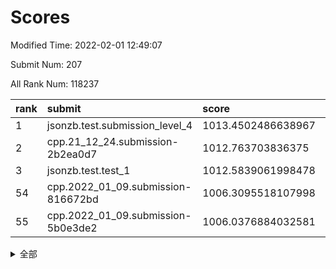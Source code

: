 # Scores

Modified Time: 2022-02-01 12:49:07

Submit Num: 207

All Rank Num: 118237

| rank |               submit               |       score        |       sigma        | pk_num |
| :--- | :--------------------------------- | :----------------- | :----------------- | :----- |
| 1    | jsonzb.test.submission_level_4     | 1013.4502486638967 | 0.7988899079422696 | 2281   |
| 2    | cpp.21_12_24.submission-2b2ea0d7   | 1012.763703836375  | 0.7711592656675762 | 2286   |
| 3    | jsonzb.test.test_1                 | 1012.5839061998478 | 0.8045672462262164 | 2286   |
| 54   | cpp.2022_01_09.submission-816672bd | 1006.3095518107998 | 0.7327202915625823 | 2286   |
| 55   | cpp.2022_01_09.submission-5b0e3de2 | 1006.0376884032581 | 0.732166953540328  | 2282   |


<details>
<summary>全部</summary>

| rank |                 submit                 |       score        |       sigma        | pk_num |
| :--- | :------------------------------------- | :----------------- | :----------------- | :----- |
| 1    | jsonzb.test.submission_level_4         | 1013.4502486638967 | 0.7988899079422696 | 2281   |
| 2    | cpp.21_12_24.submission-2b2ea0d7       | 1012.763703836375  | 0.7711592656675762 | 2286   |
| 3    | jsonzb.test.test_1                     | 1012.5839061998478 | 0.8045672462262164 | 2286   |
| 4    | gobigger.level_3.submission_level_3_2  | 1011.875728697328  | 0.7841056816330211 | 2286   |
| 5    | gobigger.level_3.submission_level_3_25 | 1011.5040339501062 | 0.7761606632126761 | 2288   |
| 6    | gobigger.level_3.submission_level_3_18 | 1011.2797515187372 | 0.7787639729321661 | 2287   |
| 7    | gobigger.level_3.submission_level_3_14 | 1011.1704178905701 | 0.7683615569853722 | 2286   |
| 8    | gobigger.level_3.submission_level_3_35 | 1011.047571839285  | 0.776143468997639  | 2283   |
| 9    | gobigger.level_3.submission_level_3_6  | 1011.0095733199483 | 0.7429332996887025 | 2286   |
| 10   | gobigger.level_3.submission_level_3_0  | 1010.8679960907734 | 0.7825246326327708 | 2285   |
| 11   | gobigger.level_3.submission_level_3_42 | 1010.8366245808696 | 0.7631463211592877 | 2281   |
| 12   | gobigger.level_3.submission_level_3_1  | 1010.7512856684085 | 0.7660745737038415 | 2282   |
| 13   | gobigger.level_3.submission_level_3_36 | 1010.7483126173465 | 0.7775945584886658 | 2284   |
| 14   | gobigger.level_3.submission_level_3_23 | 1010.678975165351  | 0.7711075139437154 | 2283   |
| 15   | gobigger.level_3.submission_level_3_16 | 1010.6178285205917 | 0.7509223285010886 | 2291   |
| 16   | gobigger.level_3.submission_level_3_39 | 1010.5539776481268 | 0.7565066407894735 | 2282   |
| 17   | gobigger.level_3.submission_level_3_26 | 1010.3778347512119 | 0.7726659521106022 | 2282   |
| 18   | gobigger.level_3.submission_level_3_29 | 1010.3167369278742 | 0.7644316261936261 | 2285   |
| 19   | gobigger.level_3.submission_level_3_40 | 1010.3012687948432 | 0.7474899875139995 | 2285   |
| 20   | gobigger.level_3.submission_level_3_37 | 1010.2926836522781 | 0.7585377005534172 | 2283   |
| 21   | gobigger.level_3.submission_level_3_31 | 1010.2845192160207 | 0.7671667497189029 | 2286   |
| 22   | gobigger.level_3.submission_level_3_9  | 1010.2645976117299 | 0.7635423802397606 | 2283   |
| 23   | gobigger.level_3.submission_level_3_10 | 1010.2080360964006 | 0.753964251773292  | 2283   |
| 24   | gobigger.level_3.submission_level_3_15 | 1010.033705890638  | 0.7430261034448082 | 2282   |
| 25   | gobigger.level_3.submission_level_3_45 | 1009.9657304509478 | 0.7734975327750848 | 2280   |
| 26   | gobigger.level_3.submission_level_3_7  | 1009.9573845713363 | 0.7528004226937478 | 2288   |
| 27   | gobigger.level_3.submission_level_3_48 | 1009.9565180722707 | 0.7545153545683495 | 2283   |
| 28   | gobigger.level_3.submission_level_3_38 | 1009.9181348933138 | 0.7648454779776657 | 2288   |
| 29   | gobigger.level_3.submission_level_3_44 | 1009.9051166548265 | 0.7429970471684222 | 2287   |
| 30   | gobigger.level_3.submission_level_3_49 | 1009.8999857355449 | 0.7825468841708056 | 2286   |
| 31   | gobigger.level_3.submission_level_3_11 | 1009.7709877275124 | 0.7662565959952123 | 2287   |
| 32   | gobigger.level_3.submission_level_3_24 | 1009.6451079910045 | 0.7546119184489775 | 2281   |
| 33   | gobigger.level_3.submission_level_3_22 | 1009.6358446175315 | 0.7633186243691058 | 2287   |
| 34   | gobigger.level_3.submission_level_3_33 | 1009.621414241252  | 0.7375876071078243 | 2288   |
| 35   | gobigger.level_3.submission_level_3_30 | 1009.5566211569646 | 0.7465968879321004 | 2281   |
| 36   | gobigger.level_3.submission_level_3_3  | 1009.5530088441594 | 0.7506795432880609 | 2287   |
| 37   | gobigger.level_3.submission_level_3_20 | 1009.4791026344618 | 0.7560269996643963 | 2286   |
| 38   | gobigger.level_3.submission_level_3_17 | 1009.4628689201677 | 0.749912917650963  | 2286   |
| 39   | gobigger.level_3.submission_level_3_43 | 1009.4566422516015 | 0.7625703182691748 | 2280   |
| 40   | gobigger.level_3.submission_level_3_41 | 1009.4510951249142 | 0.761807377719122  | 2286   |
| 41   | gobigger.level_3.submission_level_3_19 | 1009.447616435915  | 0.7555086310370976 | 2282   |
| 42   | gobigger.level_3.submission_level_3_13 | 1009.3183280264302 | 0.765683333313171  | 2289   |
| 43   | gobigger.level_3.submission_level_3_34 | 1009.2929629237294 | 0.755012279337042  | 2280   |
| 44   | gobigger.level_3.submission_level_3_5  | 1009.1025920979714 | 0.7485037289433216 | 2287   |
| 45   | gobigger.level_3.submission_level_3_12 | 1009.0732499091515 | 0.7288028844303452 | 2290   |
| 46   | gobigger.level_3.submission_level_3_47 | 1009.0245574622287 | 0.7247092170065259 | 2283   |
| 47   | gobigger.level_3.submission_level_3_46 | 1008.9904373529422 | 0.750855420427337  | 2280   |
| 48   | gobigger.level_3.submission_level_3_32 | 1008.9250843119204 | 0.76859259845459   | 2286   |
| 49   | gobigger.level_3.submission_level_3_8  | 1008.771101726337  | 0.7545893986013407 | 2286   |
| 50   | gobigger.level_3.submission_level_3_21 | 1008.4872423240407 | 0.7706077169986161 | 2289   |
| 51   | gobigger.level_3.submission_level_3_4  | 1008.4784119418324 | 0.7278247823205864 | 2281   |
| 52   | gobigger.level_3.submission_level_3_27 | 1008.0346043637444 | 0.7498753644649869 | 2284   |
| 53   | gobigger.level_3.submission_level_3_28 | 1007.8475948022825 | 0.7349273970687038 | 2283   |
| 54   | cpp.2022_01_09.submission-816672bd     | 1006.3095518107998 | 0.7327202915625823 | 2286   |
| 55   | cpp.2022_01_09.submission-5b0e3de2     | 1006.0376884032581 | 0.732166953540328  | 2282   |
| 56   | gobigger.level_1.submission_level_1_1  | 1005.3053666020371 | 0.7168794709678251 | 2281   |
| 57   | gobigger.level_1.submission_level_1_17 | 1005.2499321266089 | 0.7199072358331841 | 2286   |
| 58   | gobigger.level_1.submission_level_1_47 | 1004.9746763673305 | 0.7330604617120994 | 2287   |
| 59   | gobigger.level_1.submission_level_1_21 | 1004.654441994292  | 0.7358823850109857 | 2285   |
| 60   | gobigger.level_1.submission_level_1_46 | 1004.5747564049614 | 0.7209633530934161 | 2288   |
| 61   | gobigger.level_1.submission_level_1_10 | 1004.415975366512  | 0.7237055417321799 | 2287   |
| 62   | gobigger.level_1.submission_level_1_6  | 1004.4111668551425 | 0.7187884474500286 | 2288   |
| 63   | gobigger.level_1.submission_level_1_29 | 1004.2161139396284 | 0.7230400278375989 | 2288   |
| 64   | gobigger.level_1.submission_level_1_41 | 1004.042340867146  | 0.7111537097280336 | 2288   |
| 65   | gobigger.level_1.submission_level_1_30 | 1004.0064652533177 | 0.7179271791795557 | 2288   |
| 66   | gobigger.level_1.submission_level_1_37 | 1003.9861356344039 | 0.7276993284461886 | 2290   |
| 67   | gobigger.level_1.submission_level_1_18 | 1003.9526411136259 | 0.7317679393986033 | 2284   |
| 68   | gobigger.level_1.submission_level_1_8  | 1003.8979437005355 | 0.7141197331362868 | 2283   |
| 69   | gobigger.level_1.submission_level_1_3  | 1003.8424223196951 | 0.7174913575646218 | 2284   |
| 70   | gobigger.level_1.submission_level_1_44 | 1003.7866660352184 | 0.7137166207749572 | 2286   |
| 71   | gobigger.level_1.submission_level_1_12 | 1003.6900679245773 | 0.716792403497605  | 2284   |
| 72   | gobigger.level_1.submission_level_1_2  | 1003.6897360788623 | 0.7085528929777057 | 2280   |
| 73   | gobigger.level_1.submission_level_1_43 | 1003.6289835273407 | 0.7166013500896933 | 2287   |
| 74   | gobigger.level_1.submission_level_1_35 | 1003.5327680216542 | 0.7151417871123429 | 2280   |
| 75   | gobigger.level_1.submission_level_1_28 | 1003.5028757715387 | 0.713684333995249  | 2285   |
| 76   | gobigger.level_1.submission_level_1_45 | 1003.4918463059834 | 0.7181682539519344 | 2288   |
| 77   | gobigger.level_1.submission_level_1_33 | 1003.4211351344754 | 0.7157357821356964 | 2284   |
| 78   | gobigger.level_1.submission_level_1_15 | 1003.4166065944584 | 0.7233410847657948 | 2285   |
| 79   | gobigger.level_1.submission_level_1_40 | 1003.4114483344146 | 0.7190249632752046 | 2279   |
| 80   | gobigger.level_1.submission_level_1_23 | 1003.3958967276975 | 0.7156606923286637 | 2282   |
| 81   | gobigger.level_1.submission_level_1_0  | 1003.3814525047497 | 0.7134606152643149 | 2284   |
| 82   | gobigger.level_1.submission_level_1_22 | 1003.3697950447278 | 0.7291200302153809 | 2289   |
| 83   | gobigger.level_1.submission_level_1_27 | 1003.2939921648838 | 0.7257703426928651 | 2289   |
| 84   | gobigger.level_1.submission_level_1_31 | 1003.2700859962833 | 0.7102503806758395 | 2283   |
| 85   | gobigger.level_1.submission_level_1_20 | 1003.1766824580699 | 0.7160303933452703 | 2282   |
| 86   | gobigger.level_1.submission_level_1_32 | 1003.1722652269879 | 0.7155099326293969 | 2283   |
| 87   | gobigger.level_1.submission_level_1_9  | 1002.9675832712117 | 0.7192472413491214 | 2286   |
| 88   | gobigger.level_1.submission_level_1_13 | 1002.8633924240513 | 0.7098624711210593 | 2289   |
| 89   | gobigger.level_1.submission_level_1_36 | 1002.8622582064787 | 0.7057724986463674 | 2278   |
| 90   | gobigger.level_1.submission_level_1_48 | 1002.8615407967868 | 0.7205805525461477 | 2287   |
| 91   | gobigger.level_1.submission_level_1_24 | 1002.786884087459  | 0.7170015272856793 | 2288   |
| 92   | gobigger.level_1.submission_level_1_42 | 1002.7459194920912 | 0.7178798846536985 | 2281   |
| 93   | gobigger.level_1.submission_level_1_7  | 1002.6697864802876 | 0.7222608769358683 | 2287   |
| 94   | gobigger.level_1.submission_level_1_26 | 1002.6242373531111 | 0.7034008815971908 | 2287   |
| 95   | gobigger.level_1.submission_level_1_4  | 1002.6212193735821 | 0.7195726426237693 | 2284   |
| 96   | gobigger.level_1.submission_level_1_14 | 1002.5827312822986 | 0.71540278512285   | 2283   |
| 97   | gobigger.level_1.submission_level_1_49 | 1002.5223355976323 | 0.721407466987142  | 2288   |
| 98   | gobigger.level_1.submission_level_1_34 | 1002.519848406183  | 0.7183827483417288 | 2291   |
| 99   | gobigger.level_1.submission_level_1_5  | 1002.3141677838014 | 0.6982523071298603 | 2282   |
| 100  | gobigger.level_1.submission_level_1_11 | 1002.1356478375183 | 0.72347585243352   | 2286   |
| 101  | gobigger.level_1.submission_level_1_39 | 1001.9522860715484 | 0.7245047119505829 | 2286   |
| 102  | gobigger.level_1.submission_level_1_19 | 1001.9064997832568 | 0.7125362514190097 | 2288   |
| 103  | gobigger.level_1.submission_level_1_25 | 1001.8326901087304 | 0.7132794174620178 | 2284   |
| 104  | gobigger.level_1.submission_level_1_38 | 1001.7062304755541 | 0.7049124240804446 | 2283   |
| 105  | gobigger.level_1.submission_level_1_16 | 1001.485033906263  | 0.7128380709299451 | 2287   |
| 106  | gobigger.random.submission_random_37   | 997.3602168794628  | 0.7120687459381173 | 2286   |
| 107  | gobigger.random.submission_random_46   | 996.9796328426935  | 0.7044833276700119 | 2284   |
| 108  | gobigger.random.submission_random_36   | 996.5501417167405  | 0.7024167133746724 | 2286   |
| 109  | gobigger.random.submission_random_45   | 996.548495268139   | 0.7183376495561236 | 2282   |
| 110  | gobigger.random.submission_random_17   | 996.504207358013   | 0.7226036905605456 | 2286   |
| 111  | gobigger.random.submission_random_14   | 996.3036578358664  | 0.708463546366808  | 2284   |
| 112  | gobigger.random.submission_random_42   | 996.2683370345487  | 0.7223774777442058 | 2282   |
| 113  | gobigger.random.submission_random_43   | 996.2569208162674  | 0.7004795489017641 | 2283   |
| 114  | gobigger.random.submission_random_30   | 996.2215383974959  | 0.7019068035279743 | 2283   |
| 115  | gobigger.random.submission_random_1    | 996.2144653750333  | 0.7071833681463894 | 2284   |
| 116  | gobigger.random.submission_random_12   | 996.1298415205591  | 0.7118539813623015 | 2284   |
| 117  | gobigger.random.submission_random_16   | 996.1203128960439  | 0.7070833925656982 | 2293   |
| 118  | gobigger.random.submission_random_24   | 996.1075594885995  | 0.7152187236833458 | 2283   |
| 119  | gobigger.random.submission_random_48   | 996.1042281159437  | 0.6935921517738014 | 2286   |
| 120  | gobigger.random.submission_random_20   | 996.0676816253388  | 0.7125669532842672 | 2285   |
| 121  | gobigger.random.submission_random_11   | 996.044314013972   | 0.7098741442533045 | 2280   |
| 122  | gobigger.random.submission_random_33   | 996.0069756340247  | 0.7156036197260637 | 2287   |
| 123  | gobigger.random.submission_random_23   | 995.9966680764054  | 0.7214974177169868 | 2281   |
| 124  | gobigger.random.submission_random_38   | 995.9400629922063  | 0.6992631994291273 | 2285   |
| 125  | gobigger.random.submission_random_15   | 995.9343510558505  | 0.7171515682007271 | 2288   |
| 126  | gobigger.random.submission_random_32   | 995.9206694990871  | 0.7178614202417629 | 2286   |
| 127  | gobigger.random.submission_random_21   | 995.9169809746511  | 0.7038135411853367 | 2287   |
| 128  | gobigger.random.submission_random_0    | 995.9157033399923  | 0.7064050615346088 | 2287   |
| 129  | gobigger.random.submission_random_3    | 995.8766906889017  | 0.7112237439464849 | 2289   |
| 130  | gobigger.random.submission_random_4    | 995.8693602705013  | 0.7065985222734533 | 2287   |
| 131  | gobigger.random.submission_random_22   | 995.8115777717688  | 0.7180640722881315 | 2286   |
| 132  | gobigger.random.submission_random_6    | 995.8090828764824  | 0.7294129542970315 | 2284   |
| 133  | gobigger.random.submission_random_5    | 995.7701374327336  | 0.7110124046500712 | 2292   |
| 134  | gobigger.random.submission_random_47   | 995.7274261670698  | 0.7084738904746285 | 2280   |
| 135  | gobigger.random.submission_random_27   | 995.7017622920847  | 0.7137049240504589 | 2288   |
| 136  | gobigger.random.submission_random_44   | 995.6802856678529  | 0.7232928177636389 | 2286   |
| 137  | gobigger.random.submission_random_10   | 995.6584775472418  | 0.7082663026097686 | 2288   |
| 138  | gobigger.random.submission_random_41   | 995.4972633379532  | 0.7228092318012417 | 2286   |
| 139  | gobigger.random.submission_random_13   | 995.4841075747773  | 0.7016012110853885 | 2285   |
| 140  | gobigger.random.submission_random_18   | 995.4208235477578  | 0.7086376799997984 | 2284   |
| 141  | gobigger.random.submission_random_49   | 995.3601488604193  | 0.7144409172442261 | 2286   |
| 142  | gobigger.random.submission_random_40   | 995.3075349624418  | 0.7150724516714084 | 2285   |
| 143  | gobigger.random.submission_random_8    | 995.2841176716373  | 0.7084236378524723 | 2288   |
| 144  | gobigger.random.submission_random_25   | 995.20622881906    | 0.7014599206645545 | 2284   |
| 145  | gobigger.random.submission_random_2    | 995.1895845722519  | 0.7020601382000644 | 2280   |
| 146  | gobigger.random.submission_random_31   | 995.137362177459   | 0.7131059763620471 | 2281   |
| 147  | gobigger.random.submission_random_19   | 995.1331396438334  | 0.7025932574174157 | 2287   |
| 148  | gobigger.random.submission_random_28   | 995.1153898227466  | 0.7101930579238999 | 2288   |
| 149  | gobigger.random.submission_random_35   | 994.9853151190206  | 0.7151262336791187 | 2288   |
| 150  | gobigger.random.submission_random_29   | 994.9522485920699  | 0.7038570401838439 | 2282   |
| 151  | gobigger.random.submission_random_26   | 994.7941340895693  | 0.7215021528664406 | 2283   |
| 152  | gobigger.random.submission_random_7    | 994.7700845878029  | 0.7204278842731291 | 2282   |
| 153  | gobigger.random.submission_random_9    | 994.7609884188986  | 0.7121322196684873 | 2287   |
| 154  | gobigger.random.submission_random_39   | 994.6182218149747  | 0.7241329385152117 | 2282   |
| 155  | gobigger.random.submission_random_34   | 994.2241052314894  | 0.7215633066883324 | 2278   |
| 156  | gobigger.level_2.submission_level_2_15 | 993.4582870672366  | 0.7219926786355614 | 2290   |
| 157  | gobigger.level_2.submission_level_2_1  | 993.26859919699    | 0.743518484480293  | 2283   |
| 158  | gobigger.level_2.submission_level_2_5  | 993.108205161022   | 0.7384135222814361 | 2288   |
| 159  | gobigger.level_2.submission_level_2_18 | 993.0910570234422  | 0.7447671143196046 | 2288   |
| 160  | gobigger.level_2.submission_level_2_0  | 993.0769577074785  | 0.7414985031182838 | 2285   |
| 161  | gobigger.level_2.submission_level_2_45 | 993.0652539850331  | 0.7401531207731471 | 2283   |
| 162  | gobigger.level_2.submission_level_2_19 | 993.056249452131   | 0.734840360593676  | 2279   |
| 163  | gobigger.level_2.submission_level_2_17 | 993.0293676477156  | 0.72133071025977   | 2281   |
| 164  | gobigger.level_2.submission_level_2_6  | 993.0248704083184  | 0.7310145589625762 | 2288   |
| 165  | gobigger.level_2.submission_level_2_43 | 992.9615702026211  | 0.7366802791364555 | 2280   |
| 166  | gobigger.level_2.submission_level_2_38 | 992.9367445173449  | 0.7428331091125796 | 2281   |
| 167  | gobigger.level_2.submission_level_2_25 | 992.8951511356632  | 0.7229225278350425 | 2284   |
| 168  | gobigger.level_2.submission_level_2_27 | 992.7123495860931  | 0.7457018651314118 | 2285   |
| 169  | gobigger.level_2.submission_level_2_26 | 992.5672048032187  | 0.7431772418130702 | 2289   |
| 170  | gobigger.level_2.submission_level_2_49 | 992.5592072652761  | 0.7296852227235212 | 2283   |
| 171  | gobigger.level_2.submission_level_2_35 | 992.4864941594635  | 0.7413782274837397 | 2288   |
| 172  | gobigger.level_2.submission_level_2_8  | 992.4521489473074  | 0.7530653185310457 | 2283   |
| 173  | gobigger.level_2.submission_level_2_47 | 992.4179542520762  | 0.7303707357579116 | 2284   |
| 174  | gobigger.level_2.submission_level_2_23 | 992.3946096026275  | 0.7352960971303468 | 2285   |
| 175  | gobigger.level_2.submission_level_2_9  | 992.3712330002421  | 0.7326697266984488 | 2282   |
| 176  | gobigger.level_2.submission_level_2_10 | 992.3117595248453  | 0.7451892817134427 | 2283   |
| 177  | gobigger.level_2.submission_level_2_39 | 992.165880057287   | 0.7542810318212962 | 2288   |
| 178  | gobigger.level_2.submission_level_2_28 | 992.1490467929403  | 0.743596983559553  | 2286   |
| 179  | gobigger.level_2.submission_level_2_12 | 992.1333383354669  | 0.7332890442608117 | 2289   |
| 180  | gobigger.level_2.submission_level_2_24 | 992.0025994258845  | 0.7410831783064866 | 2282   |
| 181  | gobigger.level_2.submission_level_2_4  | 991.9697923582713  | 0.733955436689385  | 2285   |
| 182  | gobigger.level_2.submission_level_2_40 | 991.9682022570443  | 0.7508881667280988 | 2281   |
| 183  | gobigger.level_2.submission_level_2_34 | 991.9372411788779  | 0.7640523493036032 | 2284   |
| 184  | gobigger.level_2.submission_level_2_31 | 991.9164771397145  | 0.7567687973569366 | 2285   |
| 185  | gobigger.level_2.submission_level_2_30 | 991.9164113849039  | 0.7346881983357192 | 2284   |
| 186  | gobigger.level_2.submission_level_2_29 | 991.906481527243   | 0.7548534287980408 | 2287   |
| 187  | gobigger.level_2.submission_level_2_41 | 991.8902012295677  | 0.7492294051427449 | 2287   |
| 188  | gobigger.level_2.submission_level_2_36 | 991.8748096709813  | 0.7180962103251168 | 2283   |
| 189  | gobigger.level_2.submission_level_2_44 | 991.864894499577   | 0.7404788348367293 | 2284   |
| 190  | gobigger.level_2.submission_level_2_11 | 991.8199537674587  | 0.7426756699959213 | 2284   |
| 191  | gobigger.level_2.submission_level_2_33 | 991.7830001214313  | 0.7366419130780598 | 2283   |
| 192  | gobigger.level_2.submission_level_2_48 | 991.7151207171829  | 0.7570226351192398 | 2284   |
| 193  | gobigger.level_2.submission_level_2_2  | 991.6229896863287  | 0.7373524953132893 | 2283   |
| 194  | gobigger.level_2.submission_level_2_32 | 991.5555659707375  | 0.7370619096500802 | 2285   |
| 195  | gobigger.level_2.submission_level_2_22 | 991.4060511811833  | 0.7546805157014541 | 2287   |
| 196  | gobigger.level_2.submission_level_2_46 | 991.3898150689025  | 0.7464022220361485 | 2276   |
| 197  | gobigger.level_2.submission_level_2_21 | 991.3307014782943  | 0.7504194783058044 | 2286   |
| 198  | gobigger.level_2.submission_level_2_37 | 991.2577985981725  | 0.7505096025590285 | 2287   |
| 199  | gobigger.level_2.submission_level_2_14 | 991.226658245795   | 0.756179921706588  | 2285   |
| 200  | gobigger.level_2.submission_level_2_16 | 991.1977047365737  | 0.7561718325169133 | 2286   |
| 201  | gobigger.level_2.submission_level_2_13 | 990.7757911553228  | 0.767052411267749  | 2286   |
| 202  | gobigger.level_2.submission_level_2_7  | 990.7350860324084  | 0.7521897866290497 | 2288   |
| 203  | gobigger.level_2.submission_level_2_42 | 990.717421611723   | 0.755560179457699  | 2281   |
| 204  | gobigger.level_2.submission_level_2_3  | 990.4092556330925  | 0.7511409670030051 | 2287   |
| 205  | gobigger.level_2.submission_level_2_20 | 989.8389290367668  | 0.8061365076211137 | 2279   |
| 206  | gobigger.none.submission_none_1        | 977.8364517379794  | 1.252647316827109  | 2273   |
| 207  | gobigger.none.submission_none_0        | 977.7638736170369  | 1.3286370697149417 | 2289   |

</details>